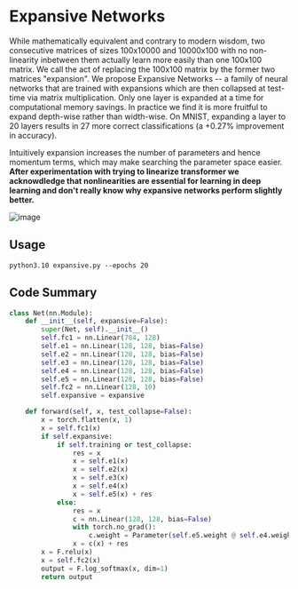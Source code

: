# Expansive Networks
While mathematically equivalent and contrary to modern wisdom, two consecutive matrices of sizes 100x10000 and 10000x100 with no non-linearity inbetween them actually learn more easily than one 100x100 matrix. We call the act of replacing the 100x100 matrix by the former two matrices "expansion". We propose Expansive Networks -- a family of neural networks that are trained with expansions which are then collapsed at test-time via matrix multiplication. Only one layer is expanded at a time for computational memory savings. In practice we find it is more fruitful to expand depth-wise rather than width-wise. On MNIST, expanding a layer to 20 layers results in 27 more correct classifications (a +0.27\% improvement in accuracy).

Intuitively expansion increases the number of parameters and hence momentum terms, which may make searching the parameter space easier. **After experimentation with trying to linearize transformer we acknowdledge that nonlinearities are essential for learning in deep learning and don't really know why expansive networks perform slightly better.**

![image](https://github.com/user-attachments/assets/f802bd01-57a1-4ce7-a277-091c9639a9bd)

## Usage

```
python3.10 expansive.py --epochs 20
```

## Code Summary

```py
class Net(nn.Module):
    def __init__(self, expansive=False):
        super(Net, self).__init__()
        self.fc1 = nn.Linear(784, 128)
        self.e1 = nn.Linear(128, 128, bias=False)
        self.e2 = nn.Linear(128, 128, bias=False)
        self.e3 = nn.Linear(128, 128, bias=False)
        self.e4 = nn.Linear(128, 128, bias=False)
        self.e5 = nn.Linear(128, 128, bias=False)
        self.fc2 = nn.Linear(128, 10)
        self.expansive = expansive

    def forward(self, x, test_collapse=False):
        x = torch.flatten(x, 1)
        x = self.fc1(x)
        if self.expansive:
            if self.training or test_collapse:
                res = x
                x = self.e1(x)
                x = self.e2(x)
                x = self.e3(x)
                x = self.e4(x)
                x = self.e5(x) + res
            else:
                res = x
                c = nn.Linear(128, 128, bias=False)
                with torch.no_grad():
                    c.weight = Parameter(self.e5.weight @ self.e4.weight @ self.e3.weight @ self.e2.weight @ self.e1.weight)
                x = c(x) + res
        x = F.relu(x)
        x = self.fc2(x)
        output = F.log_softmax(x, dim=1)
        return output
```
